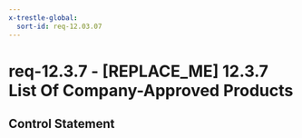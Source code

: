 ```yaml
---
x-trestle-global:
  sort-id: req-12.03.07
---
```


# req-12.3.7 - \[REPLACE_ME\] 12.3.7 List Of Company-Approved Products

## Control Statement
